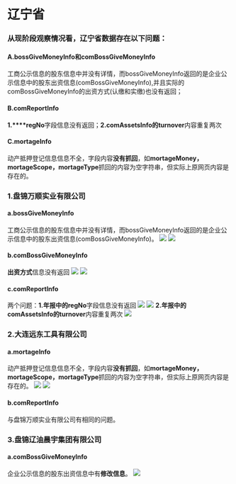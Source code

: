 # 辽宁省
### 从现阶段观察情况看，辽宁省数据存在以下问题：
#### A.bossGiveMoneyInfo和comBossGiveMoneyInfo
工商公示信息的股东信息中并没有详情，而bossGiveMoneyInfo返回的是企业公示信息中的股东出资信息(comBossGiveMoneyInfo),并且实际的comBossGiveMoneyInfo的出资方式(认缴和实缴)也没有返回；
#### B.comReportInfo
**1.****regNo**字段信息没有返回；**2.**comAssetsInfo的**turnover**内容重复两次
#### C.mortageInfo
动产抵押登记信息信息不全，字段内容**没有抓回**，如**mortageMoney，mortageScope，mortageType**抓回的内容为空字符串，但实际上原网页内容是存在的。
### 1.盘锦万顺实业有限公司
#### a.bossGiveMoneyInfo
工商公示信息的股东信息中并没有详情，而bossGiveMoneyInfo返回的是企业公示信息中的股东出资信息(comBossGiveMoneyInfo)。
![](http://o7qrps1cr.bkt.clouddn.com/%E5%B1%8F%E5%B9%95%E5%BF%AB%E7%85%A7%202016-06-29%20%E4%B8%8B%E5%8D%882.00.00.png)
![](http://o7qrps1cr.bkt.clouddn.com/%E5%B1%8F%E5%B9%95%E5%BF%AB%E7%85%A7%202016-06-29%20%E4%B8%8B%E5%8D%882.00.10.png)
#### b.comBossGiveMoneyInfo
**出资方式**信息没有返回
![](http://o7qrps1cr.bkt.clouddn.com/%E5%B1%8F%E5%B9%95%E5%BF%AB%E7%85%A7%202016-06-29%20%E4%B8%8B%E5%8D%882.03.26.png)
![](http://o7qrps1cr.bkt.clouddn.com/%E5%B1%8F%E5%B9%95%E5%BF%AB%E7%85%A7%202016-06-29%20%E4%B8%8B%E5%8D%882.02.10.png)
#### c.comReportInfo
两个问题：**1.**年报中的**regNo**字段信息没有返回
![](http://o7qrps1cr.bkt.clouddn.com/%E5%B1%8F%E5%B9%95%E5%BF%AB%E7%85%A7%202016-06-29%20%E4%B8%8B%E5%8D%882.09.41.png)
![](http://o7qrps1cr.bkt.clouddn.com/%E5%B1%8F%E5%B9%95%E5%BF%AB%E7%85%A7%202016-06-29%20%E4%B8%8A%E5%8D%8811.19.42.png)
**2.**年报中的comAssetsInfo的**turnover**内容重复两次
![](http://o7qrps1cr.bkt.clouddn.com/%E5%B1%8F%E5%B9%95%E5%BF%AB%E7%85%A7%202016-06-29%20%E4%B8%8A%E5%8D%8811.17.48.png)
### 2.大连远东工具有限公司
#### a.mortageInfo
动产抵押登记信息信息不全，字段内容**没有抓回**，如**mortageMoney，mortageScope，mortageType**抓回的内容为空字符串，但实际上原网页内容是存在的。
![](http://o7qrps1cr.bkt.clouddn.com/%E5%B1%8F%E5%B9%95%E5%BF%AB%E7%85%A7%202016-06-29%20%E4%B8%8B%E5%8D%882.46.09.png)
![](http://o7qrps1cr.bkt.clouddn.com/%E5%B1%8F%E5%B9%95%E5%BF%AB%E7%85%A7%202016-06-29%20%E4%B8%8B%E5%8D%882.46.01.png)
#### b.comReportInfo
与盘锦万顺实业有限公司有相同的问题。
### 3.盘锦辽油晨宇集团有限公司
#### a.comBossGiveMoneyInfo
企业公示信息的股东出资信息中有**修改信息**。
![](http://o7qrps1cr.bkt.clouddn.com/%E5%B1%8F%E5%B9%95%E5%BF%AB%E7%85%A7%202016-06-29%20%E4%B8%8B%E5%8D%883.23.56.png)























